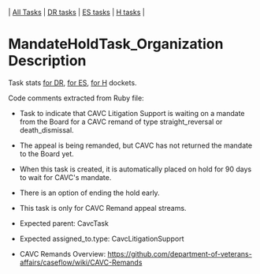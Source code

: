 | [All Tasks](../alltasks.md) | [DR tasks](../docs-DR/tasklist.md) | [ES tasks](../docs-ES/tasklist.md) | [H tasks](../docs-H/tasklist.md) |
# MandateHoldTask_Organization Description

Task stats [for DR](../docs-DR/MandateHoldTask_Organization.md), [for ES](../docs-ES/MandateHoldTask_Organization.md), [for H](../docs-H/MandateHoldTask_Organization.md) dockets.


<!-- class_comments:begin -->
<!-- Do not modify within this block; modify associated rb file instead and run comments_to_descriptions.py. -->
Code comments extracted from Ruby file:
* Task to indicate that CAVC Litigation Support is waiting on a mandate from the Board
  for a CAVC remand of type straight_reversal or death_dismissal.
* The appeal is being remanded, but CAVC has not returned the mandate to the Board yet.
* When this task is created, it is automatically placed on hold for 90 days to wait for CAVC's mandate.
* There is an option of ending the hold early.
* This task is only for CAVC Remand appeal streams.
  
* Expected parent: CavcTask
* Expected assigned_to.type: CavcLitigationSupport
  
* CAVC Remands Overview: https://github.com/department-of-veterans-affairs/caseflow/wiki/CAVC-Remands
<!-- class_comments:end -->
